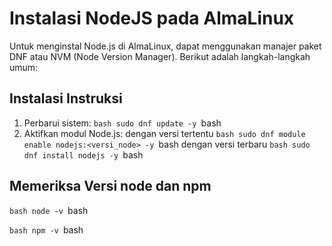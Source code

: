 # Instalasi NodeJS pada AlmaLinux
Untuk menginstal Node.js di AlmaLinux, dapat menggunakan manajer paket DNF atau NVM (Node Version Manager). Berikut adalah langkah-langkah umum: 
## Instalasi Instruksi
1. Perbarui sistem:
``bash
sudo dnf update -y
``bash
2. Aktifkan modul Node.js:
dengan versi tertentu
``bash
sudo dnf module enable nodejs:<versi_node> -y
``bash
dengan versi terbaru
``bash
sudo dnf install nodejs -y
``bash
## Memeriksa Versi node dan npm     
``bash
node -v
``bash

``bash
npm -v
``bash